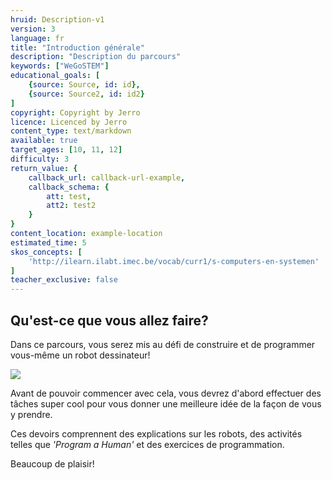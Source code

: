 ```yaml
---
hruid: Description-v1
version: 3
language: fr
title: "Introduction générale"
description: "Description du parcours"
keywords: ["WeGoSTEM"]
educational_goals: [
    {source: Source, id: id}, 
    {source: Source2, id: id2}
]
copyright: Copyright by Jerro
licence: Licenced by Jerro
content_type: text/markdown
available: true
target_ages: [10, 11, 12]
difficulty: 3
return_value: {
    callback_url: callback-url-example,
    callback_schema: {
        att: test,
        att2: test2
    }
}
content_location: example-location
estimated_time: 5
skos_concepts: [
    'http://ilearn.ilabt.imec.be/vocab/curr1/s-computers-en-systemen'
]
teacher_exclusive: false
---
```

## Qu'est-ce que vous allez faire?

Dans ce parcours, vous serez mis au défi de construire et de programmer vous-même un robot dessinateur!

![](@youtube/https://www.youtube.com/embed/5zK8zEZL7rk)

Avant de pouvoir commencer avec cela, vous devrez d'abord effectuer des tâches super cool pour vous donner une meilleure idée de la façon de vous y prendre.

Ces devoirs comprennent des explications sur les robots, des activités telles que *'Program a Human'* et des exercices de programmation.

Beaucoup de plaisir!